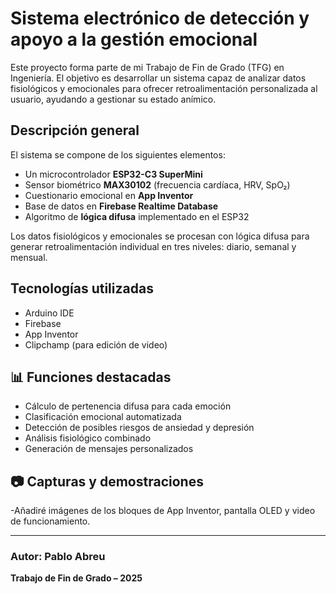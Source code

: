 # Sistema electrónico de detección y apoyo a la gestión emocional

Este proyecto forma parte de mi Trabajo de Fin de Grado (TFG) en Ingeniería. El objetivo es desarrollar un sistema capaz de analizar datos fisiológicos y emocionales para ofrecer retroalimentación personalizada al usuario, ayudando a gestionar su estado anímico.

## Descripción general

El sistema se compone de los siguientes elementos:

- Un microcontrolador **ESP32-C3 SuperMini**
- Sensor biométrico **MAX30102** (frecuencia cardíaca, HRV, SpO₂)
- Cuestionario emocional en **App Inventor**
- Base de datos en **Firebase Realtime Database**
- Algoritmo de **lógica difusa** implementado en el ESP32

Los datos fisiológicos y emocionales se procesan con lógica difusa para generar retroalimentación individual en tres niveles: diario, semanal y mensual.

## Tecnologías utilizadas

- Arduino IDE
- Firebase
- App Inventor
- Clipchamp (para edición de video)

## 📊 Funciones destacadas

- Cálculo de pertenencia difusa para cada emoción
- Clasificación emocional automatizada
- Detección de posibles riesgos de ansiedad y depresión
- Análisis fisiológico combinado
- Generación de mensajes personalizados

## 📷 Capturas y demostraciones

-Añadiré imágenes de los bloques de App Inventor, pantalla OLED y video de funcionamiento.

---

### Autor: Pablo Abreu  
**Trabajo de Fin de Grado – 2025**
